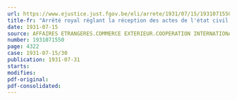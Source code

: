 ```yaml
---
url: https://www.ejustice.just.fgov.be/eli/arrete/1931/07/15/1931071550/justel
title-fr: "Arrêté royal réglant la réception des actes de l'état civil et des actes de déclarations de nationalité par les agents diplomatiques et les consuls"
date: 1931-07-15
source: AFFAIRES ETRANGERES.COMMERCE EXTERIEUR.COOPERATION INTERNATIONALE.JUSTICE
number: 1931071550
page: 4322
case: 1931-07-15/30
publication: 1931-07-31
starts:
modifies:
pdf-original:
pdf-consolidated:
---
```


